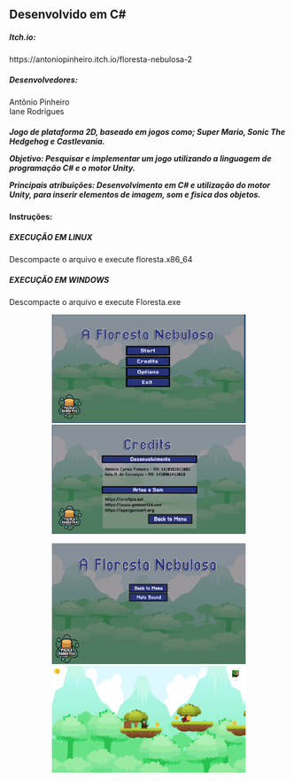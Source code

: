 <h2>Desenvolvido em C#</h2>

<h5>Itch.io:</h5>
https://antoniopinheiro.itch.io/floresta-nebulosa-2

<h5>Desenvolvedores:</h5>
Antônio Pinheiro<br>
Iane Rodrigues

<h5>Jogo de plataforma 2D, baseado em jogos como; Super Mario, Sonic The Hedgehog e Castlevania.

Objetivo: Pesquisar e implementar um jogo utilizando a linguagem de programação C# e o motor Unity.

Principais atribuições: Desenvolvimento em C# e utilização do motor Unity, para inserir elementos de imagem, som e fisica dos objetos.</h5>

<h4>Instruções:</h4>

<h5>EXECUÇÃO EM LINUX</h5>

Descompacte o arquivo e execute floresta.x86_64

<h5>EXECUÇÃO EM WINDOWS</h5>

Descompacte o arquivo e execute Floresta.exe

<p align="center">
  <img src="/readme_screenshots/screen1.png" width="350" title="Floresta 2">
  <img src="/readme_screenshots/screen2.png" width="350" height="197" title="Floresta 2">
</p>

<p align="center">
  <img src="/readme_screenshots/screen3.png" width="350" title="Floresta 2">
  <img src="/readme_screenshots/screen4.png" width="350" title="Floresta 2">
</p>




